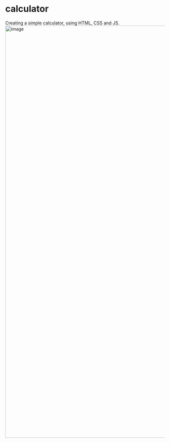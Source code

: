 # calculator
Creating a simple calculator, using HTML, CSS and JS. <br>
<img width="1298" alt="image" src="https://user-images.githubusercontent.com/67839718/160808679-11719062-7de9-4ba2-a292-2600fe102995.png">
